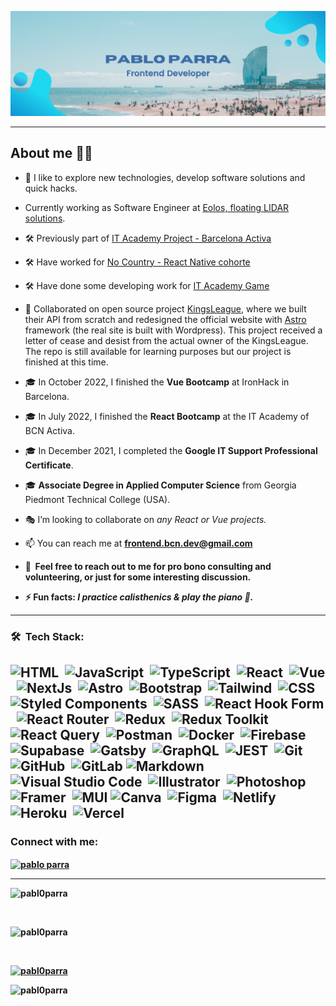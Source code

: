 <a href="https://github.com/Pabl0Parra">![Pabl0Parra Profile SVG](./assets/profile.svg)</a>

---

<!-- Description about me -->
<h2> About me 👨‍💻 </h2>

- 🔭 I like to explore new technologies, develop software solutions and quick hacks.

- Currently working as Software Engineer at [Eolos, floating LIDAR solutions](https://www.eolosslutions.com).

- 🛠 Previously part of [IT Academy Project - Barcelona Activa](https://github.com/IT-Academy-BCN/ita-directory)

- 🛠 Have worked for [No Country - React Native cohorte](https://github.com/No-Country/C9-47-ft-ReactNative)

- 🛠 Have done some developing work for [IT Academy Game](https://github.com/vicenlu/ita-game)

- :handshake: Collaborated on open source project [KingsLeague](https://github.com/midudev/kings-league-project), where we built their API from scratch and redesigned the official website with [Astro](https://astro.build/) framework (the real site is built with Wordpress). This project received a letter of cease and desist from the actual owner of the KingsLeague. The repo is still available for learning purposes but our project is finished at this time.

- 🎓 In October 2022, I finished the <strong>Vue Bootcamp</strong> at IronHack in Barcelona.

- :mortar_board: In July 2022, I finished the <strong>React Bootcamp</strong> at the IT Academy of BCN Activa.

- :mortar_board: In December 2021, I completed the <strong>Google IT Support Professional Certificate</strong>.

- :mortar_board: <strong>Associate Degree in Applied Computer Science</strong> from Georgia Piedmont Technical College (USA).




- :performing_arts: I’m looking to collaborate on <em>any React or Vue projects.</em>

- 📫 You can reach me at <strong>frontend.bcn.dev@gmail.com<strong>

- 💬 &nbsp;Feel free to reach out to me for pro bono consulting and volunteering, or just for some interesting discussion.
- ⚡ Fun facts: <em>I practice calisthenics & play the piano :musical_keyboard:.</em>

---

<h3>🛠 &nbsp;Tech Stack:</h3>

![HTML](https://img.shields.io/badge/-HTML-05122A?style=flat&logo=HTML5)&nbsp;
![JavaScript](https://img.shields.io/badge/-JavaScript-05122A?style=flat&logo=javascript)&nbsp;
![TypeScript](https://img.shields.io/badge/-Typescript-05122A?style=flat&logo=typescript)&nbsp;
![React](https://img.shields.io/badge/-React-05122A?style=flat&logo=react)&nbsp;
![Vue](https://img.shields.io/badge/-Vue.js-05122A?style=flat&logo=vuedotjs)&nbsp;
![NextJs](https://img.shields.io/badge/-Next.js-05122A?style=flat&logo=nextdotjs)&nbsp;
![Astro](https://img.shields.io/badge/-Astro-05122A?style=flat&logo=astro)&nbsp;
![Bootstrap](https://img.shields.io/badge/-Bootstrap-05122A?style=flat&logo=bootstrap&logoColor=563D7C)&nbsp;
![Tailwind](https://img.shields.io/badge/-TailwindCSS-05122A?style=flat&logo=tailwindcss&logoColor=563D7C)&nbsp; 
![CSS](https://img.shields.io/badge/-CSS-05122A?style=flat&logo=CSS3&logoColor=1572B6)&nbsp;
![Styled Components](https://img.shields.io/badge/-Styled--Components-05122A?style=flat&logo=styled-components)&nbsp;
![SASS](https://img.shields.io/badge/-SASS-05122A?style=flat&logo=SASS)&nbsp;
![React Hook Form](https://img.shields.io/badge/React%20Hook%20Form-05122A?style=flat&logo=reacthookform)&nbsp;
![React Router](https://img.shields.io/badge/React_Router-05122A?style=flat&logo=react-router)&nbsp;
![Redux](https://img.shields.io/badge/-Redux-05122A?style=flat&logo=redux&logoColor=563D7C)&nbsp;
![Redux Toolkit](https://img.shields.io/badge/-Redux%20Toolkit-05122A?style=flat&logo=reduxtoolkit)&nbsp;
![React Query](https://img.shields.io/badge/-React%20Query-05122A?style=flat&logo=react%20query)&nbsp;
![Postman](https://img.shields.io/badge/-Postman-05122A?style=flat&logo=Postman)&nbsp;
![Docker](https://img.shields.io/badge/-Docker-05122A?style=flat&logo=Docker)&nbsp;
![Firebase](https://img.shields.io/badge/Firebase-05122A?style=flat&logo=Firebase)&nbsp;
![Supabase](https://img.shields.io/badge/Supabase-05122A?style=flat&logo=Supabase)&nbsp;
![Gatsby](https://img.shields.io/badge/Gatsby-05122A?style=flat&logo=gatsby)&nbsp;
![GraphQL](https://img.shields.io/badge/-GraphQL-05122A?style=flat&logo=graphql)&nbsp;
![JEST](https://img.shields.io/badge/-JEST-05122A?style=flat&logo=JEST)&nbsp; 
![Git](https://img.shields.io/badge/-Git-05122A?style=flat&logo=git)&nbsp;
![GitHub](https://img.shields.io/badge/-GitHub-05122A?style=flat&logo=github)&nbsp;
![GitLab](https://img.shields.io/badge/gitlab-05122A?style=flat&logo=gitlab)
![Markdown](https://img.shields.io/badge/-Markdown-05122A?style=flat&logo=markdown)&nbsp;
![Visual Studio Code](https://img.shields.io/badge/-Visual%20Studio%20Code-05122A?style=flat&logo=visual-studio-code&logoColor=007ACC)&nbsp;
![Illustrator](https://img.shields.io/badge/-Illustrator-05122A?style=flat&logo=adobe-illustrator)&nbsp;
![Photoshop](https://img.shields.io/badge/-Photoshop-05122A?style=flat&logo=adobe-photoshop)&nbsp;
![Framer](https://img.shields.io/badge/Framer-05122A?style=flat&logo=Framer)&nbsp;
![MUI](https://img.shields.io/badge/MUI-05122A?style=flat&logo=mui)
![Canva](https://img.shields.io/badge/Canva-05122A?style=flat&logo=canva)&nbsp;
![Figma](https://img.shields.io/badge/figma-05122A?style=flat&logo=figma)&nbsp;
![Netlify](https://img.shields.io/badge/netlify-05122A?style=flat&logo=netlify&logoColor=#00C7B7)&nbsp;
![Heroku](https://img.shields.io/badge/heroku-05122A?style=flat&logo=heroku)&nbsp;
![Vercel](https://img.shields.io/badge/vercel-05122A?style=flat&logo=vercel)&nbsp;
---

<h3 align="left">Connect with me:</h3>
<p align="left">
<a href="https://linkedin.com/in/pablo parra" target="blank"><img align="center" src="https://raw.githubusercontent.com/rahuldkjain/github-profile-readme-generator/master/src/images/icons/Social/linked-in-alt.svg" alt="pablo parra" height="30" width="40" /></a>

</p>  
  
---

<img src="https://github-readme-stats.vercel.app/api/top-langs?username=pabl0parra&show_icons=true&locale=en&theme=github_dark&layout=compact" alt="pabl0parra" /></p><br/>

<img src="https://github-readme-stats.vercel.app/api?username=pabl0parra&show_icons=true&theme=github_dark&locale=en" alt="pabl0parra" /></p><br/>

<a href="https://github.com/ryo-ma/github-profile-trophy"><img src="https://github-profile-trophy.vercel.app/?username=pabl0parra&theme=github_dark" alt="pabl0parra" /></a> </p>
  
<img src="https://komarev.com/ghpvc/?username=pabl0parra&label=Profile%20views&style=flat" alt="pabl0parra" /> </p>

